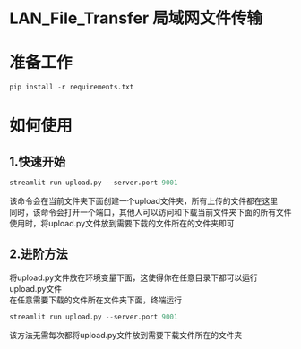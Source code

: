 # LAN_File_Transfer 局域网文件传输

# 准备工作
```python
pip install -r requirements.txt
```

# 如何使用
## 1.快速开始
```python
streamlit run upload.py --server.port 9001
```
该命令会在当前文件夹下面创建一个upload文件夹，所有上传的文件都在这里  
同时，该命令会打开一个端口，其他人可以访问和下载当前文件夹下面的所有文件  
使用时，将upload.py文件放到需要下载的文件所在的文件夹即可  
  
## 2.进阶方法
将upload.py文件放在环境变量下面，这使得你在任意目录下都可以运行upload.py文件  
在任意需要下载的文件所在文件夹下面，终端运行  
```python
streamlit run upload.py --server.port 9001
```
该方法无需每次都将upload.py文件放到需要下载文件所在的文件夹
